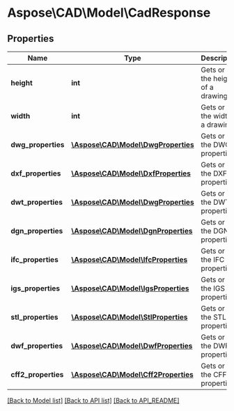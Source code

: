 # Aspose\CAD\Model\CadResponse

## Properties
Name | Type | Description | Notes
------------ | ------------- | ------------- | -------------
**height** | **int** | Gets or sets the height of a drawing. | 
**width** | **int** | Gets or sets the width of a drawing. | 
**dwg_properties** | [**\Aspose\CAD\Model\DwgProperties**](DwgProperties.md) | Gets or sets the DWG properties. | [optional] 
**dxf_properties** | [**\Aspose\CAD\Model\DxfProperties**](DxfProperties.md) | Gets or sets the DXF properties. | [optional] 
**dwt_properties** | [**\Aspose\CAD\Model\DwgProperties**](DwgProperties.md) | Gets or sets the DWT properties. | [optional] 
**dgn_properties** | [**\Aspose\CAD\Model\DgnProperties**](DgnProperties.md) | Gets or sets the DGN properties. | [optional] 
**ifc_properties** | [**\Aspose\CAD\Model\IfcProperties**](IfcProperties.md) | Gets or sets the IFC properties. | [optional] 
**igs_properties** | [**\Aspose\CAD\Model\IgsProperties**](IgsProperties.md) | Gets or sets the IGS properties. | [optional] 
**stl_properties** | [**\Aspose\CAD\Model\StlProperties**](StlProperties.md) | Gets or sets the STL properties. | [optional] 
**dwf_properties** | [**\Aspose\CAD\Model\DwfProperties**](DwfProperties.md) | Gets or sets the DWF properties. | [optional] 
**cff2_properties** | [**\Aspose\CAD\Model\Cff2Properties**](Cff2Properties.md) | Gets or sets the CFF2 properties. | [optional] 

[[Back to Model list]](API_README.md#documentation-for-models) [[Back to API list]](API_README.md#documentation-for-api-endpoints) [[Back to API_README]](API_README.md)


